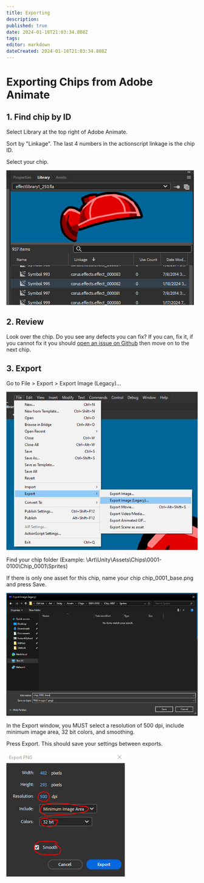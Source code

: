 ```yaml
---
title: Exporting
description: 
published: true
date: 2024-01-18T21:03:34.808Z
tags: 
editor: markdown
dateCreated: 2024-01-18T21:03:34.808Z
---
```


# Exporting Chips from Adobe Animate

## 1. Find chip by ID
Select Library at the top right of Adobe Animate.

Sort by "Linkage".  The last 4 numbers in the actionscript linkage is the chip ID.

Select your chip.

![exporting_4.png](/images/development/exporting/exporting_4.png)

## 2. Review
Look over the chip.  Do you see any defects you can fix?  If you can, fix it, if you cannot fix it you should [open an issue on Github](https://github.com/SitekickRemastered/Art/issues/new/choose) then move on to the next chip.

## 3. Export
Go to File > Export > Export Image (Legacy)...

![exporting_1.png](/images/development/exporting/exporting_1.png)

Find your chip folder (Example: \Art\Unity\Assets\Chips\0001-0100\Chip_0001\Sprites\)

If there is only one asset for this chip, name your chip chip_0001_base.png and press Save.

![exporting_2.png](/images/development/exporting/exporting_2.png)

In the Export window, you MUST select a resolution of 500 dpi, include minimum image area, 32 bit colors, and smoothing.

Press Export.  This should save your settings between exports.

![exporting_3.png](/images/development/exporting/exporting_3.png)
